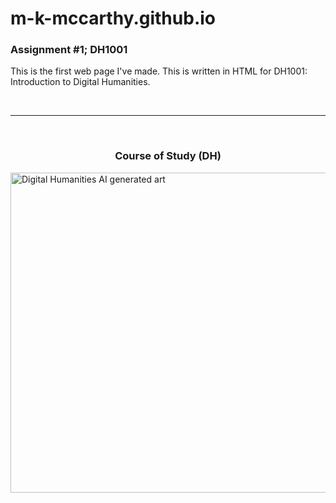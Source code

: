 # m-k-mccarthy.github.io
<!DOCTYPE html>
<html>
<head>
<title>Maddie McCarthy</title>
</head>
<body>

<h3>Assignment #1; DH1001</h3>
<p>This is the first web page I've made. This is written in HTML for DH1001: Introduction to Digital Humanities.</p>

<br>
<hr>
<br>
<h3 style="color:GoldenYellow"><center>Course of Study (DH)</center></h3>
<a title="Microsoft Bing, CC BY-SA 4.0 &lt;https://creativecommons.org/licenses/by-sa/4.0&gt;, via Wikimedia Commons" href="https://commons.wikimedia.org/wiki/File:Digital_Humanities_AI_generated_art.jpg"><img width="512" alt="Digital Humanities AI generated art" src="https://upload.wikimedia.org/wikipedia/commons/thumb/d/d4/Digital_Humanities_AI_generated_art.jpg/512px-Digital_Humanities_AI_generated_art.jpg?20230324190610"></a>

</body>
</html>
